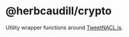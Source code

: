 # @herbcaudill/crypto

Utility wrapper functions around [TweetNACL.js](https://tweetnacl.js.org/#/).

